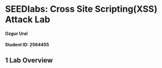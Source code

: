 
# SEEDlabs: Cross Site Scripting(XSS) Attack Lab

#### Ozgur Ural
#### Student ID: 2564455

## 1 Lab Overview
